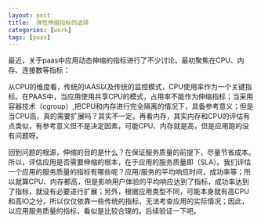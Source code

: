 ```yaml
---
layout: post
title:  弹性伸缩指标的选择
categories: [work]
tags: [paas]
---
```


最近，关于paas中应用动态伸缩的指标进行了不少讨论。最初聚焦在CPU、内存、连接数等指标：

从CPU的维度看，传统的IAAS以及传统的监控模式，CPU使用率作为一个关键指标。在PAAS中，当应用使用共享CPU的模式，占用率不能作为伸缩指标；当采用容器技术（cgroup）,把CPU和内存进行完全隔离的情况下，具备参考意义；但是当CPU高，真的需要扩展吗？其实不一定。再看内存，其实内存和CPU的评估有点类似，有参考意义但不是决定因素，可能CPU、内存就是高，但是应用跑的没有问题呀。

回到问题的根源，伸缩的目的是什么？在保证服务质量的前提下，尽量节省成本。所以，评估应用是否需要伸缩的根本，在于应用的服务质量即（SLA）。我们评估一个应用的服务质量的指标有哪些呢？应用/服务的平均响应时间，成功率等；所以就算CPU、内存都高，但是影响用户体验的平均响应达到了指标，成功率达到了指标，就没有必要进行扩展；另外，根据应用类型不同，可能本身就有高CPU和高IO之分，所以仅仅依靠一些传统的指标，无法考查应用的实际情况；因此，以应用服务质量的指标，看似是比较合理的。后续验证一下吧。